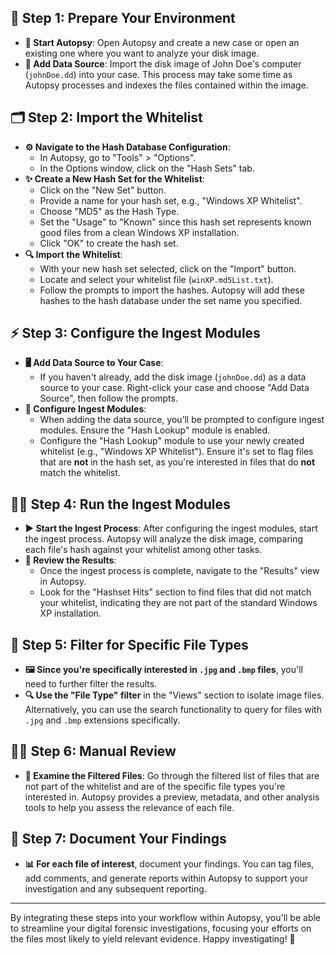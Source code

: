 
## 🚀 Step 1: Prepare Your Environment

- **🌟 Start Autopsy**: Open Autopsy and create a new case or open an existing one where you want to analyze your disk image.
- **📁 Add Data Source**: Import the disk image of John Doe's computer (`johnDoe.dd`) into your case. This process may take some time as Autopsy processes and indexes the files contained within the image.

## 🗂 Step 2: Import the Whitelist

- **⚙️ Navigate to the Hash Database Configuration**:
  - In Autopsy, go to "Tools" > "Options".
  - In the Options window, click on the "Hash Sets" tab.
- **✨ Create a New Hash Set for the Whitelist**:
  - Click on the "New Set" button.
  - Provide a name for your hash set, e.g., "Windows XP Whitelist".
  - Choose "MD5" as the Hash Type.
  - Set the "Usage" to "Known" since this hash set represents known good files from a clean Windows XP installation.
  - Click "OK" to create the hash set.
- **🔍 Import the Whitelist**:
  - With your new hash set selected, click on the "Import" button.
  - Locate and select your whitelist file (`winXP.md5List.txt`).
  - Follow the prompts to import the hashes. Autopsy will add these hashes to the hash database under the set name you specified.

## ⚡️ Step 3: Configure the Ingest Modules

- **🖥 Add Data Source to Your Case**:
  - If you haven't already, add the disk image (`johnDoe.dd`) as a data source to your case. Right-click your case and choose "Add Data Source", then follow the prompts.
- **🔧 Configure Ingest Modules**:
  - When adding the data source, you’ll be prompted to configure ingest modules. Ensure the "Hash Lookup" module is enabled.
  - Configure the "Hash Lookup" module to use your newly created whitelist (e.g., "Windows XP Whitelist"). Ensure it's set to flag files that are **not** in the hash set, as you're interested in files that do **not** match the whitelist.

## 🏃‍♂️ Step 4: Run the Ingest Modules

- **▶️ Start the Ingest Process**: After configuring the ingest modules, start the ingest process. Autopsy will analyze the disk image, comparing each file's hash against your whitelist among other tasks.
- **🔎 Review the Results**:
  - Once the ingest process is complete, navigate to the "Results" view in Autopsy.
  - Look for the "Hashset Hits" section to find files that did not match your whitelist, indicating they are not part of the standard Windows XP installation.

## 📸 Step 5: Filter for Specific File Types

- **🖼 Since you're specifically interested in `.jpg` and `.bmp` files**, you'll need to further filter the results.
- **🔍 Use the "File Type" filter** in the "Views" section to isolate image files. Alternatively, you can use the search functionality to query for files with `.jpg` and `.bmp` extensions specifically.

## 🕵️‍♂️ Step 6: Manual Review

- **👀 Examine the Filtered Files**: Go through the filtered list of files that are not part of the whitelist and are of the specific file types you're interested in. Autopsy provides a preview, metadata, and other analysis tools to help you assess the relevance of each file.

## 📝 Step 7: Document Your Findings

- **📊 For each file of interest**, document your findings. You can tag files, add comments, and generate reports within Autopsy to support your investigation and any subsequent reporting.

---

By integrating these steps into your workflow within Autopsy, you'll be able to streamline your digital forensic investigations, focusing your efforts on the files most likely to yield relevant evidence. Happy investigating! 🚀